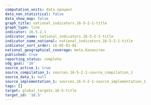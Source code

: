 ```yaml
---
computation_units: data.процент
data_non_statistical: false
data_show_map: false
graph_title: national_indicators.16-5-2-1-title
graph_type: line
indicator: 16.5.2.1
indicator_name: national_indicators.16-5-2-1-title
indicator_name_national: national_indicators.16-5-2-1-title
indicator_sort_order: 16-05-02-01
national_geographical_coverage: meta.Казахстан
published: true
reporting_status: complete
sdg_goal: '16'
source_active_1: true
source_compilation_1: sources.16-5-2-1-source_compilation_1
source_data_1: null
source_implementation_1: sources.16-5-2-1-source_implementation_1
tags: []
target: global_targets.16-5-title
target_id: '16.5'
---
```

